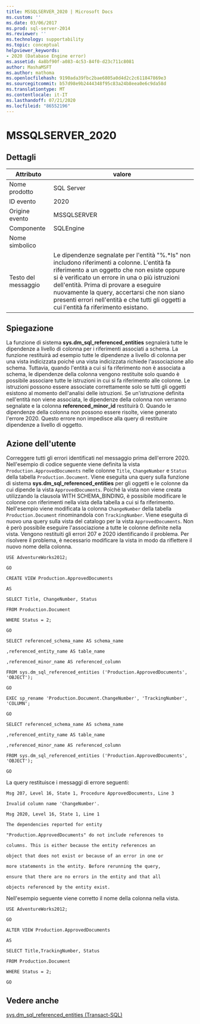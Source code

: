 ```yaml
---
title: MSSQLSERVER_2020 | Microsoft Docs
ms.custom: ''
ms.date: 03/06/2017
ms.prod: sql-server-2014
ms.reviewer: ''
ms.technology: supportability
ms.topic: conceptual
helpviewer_keywords:
- 2020 (Database Engine error)
ms.assetid: 4a8bf90f-a083-4c53-84f0-d23c711c8081
author: MashaMSFT
ms.author: mathoma
ms.openlocfilehash: 9190ada39fbc2bae6805a0d4d2c2c611847869e3
ms.sourcegitcommit: b57d98e9b2444348f95c83a24b8eea0e6c9da58d
ms.translationtype: MT
ms.contentlocale: it-IT
ms.lasthandoff: 07/21/2020
ms.locfileid: "86552196"
---
```

# <a name="mssqlserver_2020"></a>MSSQLSERVER_2020
    
## <a name="details"></a>Dettagli  
  
|Attributo|valore|  
|-|-|  
|Nome prodotto|SQL Server|  
|ID evento|2020|  
|Origine evento|MSSQLSERVER|  
|Componente|SQLEngine|  
|Nome simbolico||  
|Testo del messaggio|Le dipendenze segnalate per l'entità "%.*ls" non includono riferimenti a colonne. L'entità fa riferimento a un oggetto che non esiste oppure si è verificato un errore in una o più istruzioni dell'entità.  Prima di provare a eseguire nuovamente la query, accertarsi che non siano presenti errori nell'entità e che tutti gli oggetti a cui l'entità fa riferimento esistano.|  
  
## <a name="explanation"></a>Spiegazione  
 La funzione di sistema **sys.dm_sql_referenced_entities** segnalerà tutte le dipendenze a livello di colonna per i riferimenti associati a schema. La funzione restituirà ad esempio tutte le dipendenze a livello di colonna per una vista indicizzata poiché una vista indicizzata richiede l'associazione allo schema. Tuttavia, quando l'entità a cui si fa riferimento non è associata a schema, le dipendenze della colonna vengono restituite solo quando è possibile associare tutte le istruzioni in cui si fa riferimento alle colonne. Le istruzioni possono essere associate correttamente solo se tutti gli oggetti esistono al momento dell'analisi delle istruzioni. Se un'istruzione definita nell'entità non viene associata, le dipendenze della colonna non verranno segnalate e la colonna **referenced_minor_id** restituirà 0. Quando le dipendenze della colonna non possono essere risolte, viene generato l'errore 2020. Questo errore non impedisce alla query di restituire dipendenze a livello di oggetto.  
  
## <a name="user-action"></a>Azione dell'utente  
 Correggere tutti gli errori identificati nel messaggio prima dell'errore 2020. Nell'esempio di codice seguente viene definita la vista `Production.ApprovedDocuments` nelle colonne `Title`, `ChangeNumber` e `Status` della tabella `Production.Document`. Viene eseguita una query sulla funzione di sistema **sys.dm_sql_referenced_entities** per gli oggetti e le colonne da cui dipende la vista `ApprovedDocuments`. Poiché la vista non viene creata utilizzando la clausola WITH SCHEMA_BINDING, è possibile modificare le colonne con riferimenti nella vista della tabella a cui si fa riferimento. Nell'esempio viene modificata la colonna `ChangeNumber` della tabella `Production.Document` rinominandola con `TrackingNumber`. Viene eseguita di nuovo una query sulla vista del catalogo per la vista `ApprovedDocuments`. Non è però possibile eseguire l'associazione a tutte le colonne definite nella vista. Vengono restituiti gli errori 207 e 2020 identificando il problema. Per risolvere il problema, è necessario modificare la vista in modo da riflettere il nuovo nome della colonna.  
  
 `USE AdventureWorks2012;`  
  
 `GO`  
  
 `CREATE VIEW Production.ApprovedDocuments`  
  
 `AS`  
  
 `SELECT Title, ChangeNumber, Status`  
  
 `FROM Production.Document`  
  
 `WHERE Status = 2;`  
  
 `GO`  
  
 `SELECT referenced_schema_name AS schema_name`  
  
 `,referenced_entity_name AS table_name`  
  
 `,referenced_minor_name AS referenced_column`  
  
 `FROM sys.dm_sql_referenced_entities ('Production.ApprovedDocuments', 'OBJECT');`  
  
 `GO`  
  
 `EXEC sp_rename 'Production.Document.ChangeNumber', 'TrackingNumber', 'COLUMN';`  
  
 `GO`  
  
 `SELECT referenced_schema_name AS schema_name`  
  
 `,referenced_entity_name AS table_name`  
  
 `,referenced_minor_name AS referenced_column`  
  
 `FROM sys.dm_sql_referenced_entities ('Production.ApprovedDocuments', 'OBJECT');`  
  
 `GO`  
  
 La query restituisce i messaggi di errore seguenti:  
  
 `Msg 207, Level 16, State 1, Procedure ApprovedDocuments, Line 3`  
  
 `Invalid column name 'ChangeNumber'.`  
  
 `Msg 2020, Level 16, State 1, Line 1`  
  
 `The dependencies reported for entity`  
  
 `"Production.ApprovedDocuments" do not include references to`  
  
 `columns. This is either because the entity references an`  
  
 `object that does not exist or because of an error in one or`  
  
 `more statements in the entity. Before rerunning the query,`  
  
 `ensure that there are no errors in the entity and that all`  
  
 `objects referenced by the entity exist.`  
  
 Nell'esempio seguente viene corretto il nome della colonna nella vista.  
  
 `USE AdventureWorks2012;`  
  
 `GO`  
  
 `ALTER VIEW Production.ApprovedDocuments`  
  
 `AS`  
  
 `SELECT Title,TrackingNumber, Status`  
  
 `FROM Production.Document`  
  
 `WHERE Status = 2;`  
  
 `GO`  
  
## <a name="see-also"></a>Vedere anche  
 [sys.dm_sql_referenced_entities &#40;Transact-SQL&#41;](/sql/relational-databases/system-dynamic-management-views/sys-dm-sql-referenced-entities-transact-sql)  
  
  
